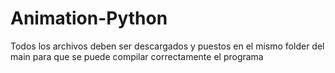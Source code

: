 # Animation-Python

Todos los archivos deben ser descargados y puestos en el mismo folder del main para que se puede compilar correctamente el programa
